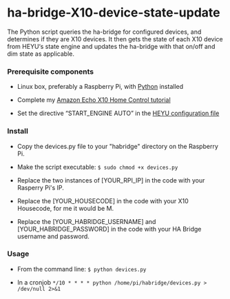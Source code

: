 # ha-bridge-X10-device-state-update
The Python script queries the ha-bridge for configured devices, and determines if they are X10 devices. It then gets the state of each X10 device from HEYU‘s state engine and updates the ha-bridge with that on/off and dim state as applicable.

<h3>Prerequisite components</h3>

* Linux box, preferably a Raspberry Pi, with <a href="https://www.python.org/">Python</a> installed

* Complete my <a href="http://coreyswrite.com/tips-tricks/amazon-echo-x10-home-control-updated/">Amazon Echo X10 Home Control tutorial</a>

* Set the directive “START_ENGINE AUTO” in the <a href="https://github.com/audiofreak9/HEYU-config-file-example/blob/master/x10config#L241">HEYU configuration file</a>

<h3>Install</h3>

* Copy the devices.py file to your "habridge" directory on the Raspberry Pi.

* Make the script executable: `$ sudo chmod +x devices.py`

* Replace the two instances of [YOUR_RPI_IP] in the code with your Rasperry Pi's IP.

* Replace the [YOUR_HOUSECODE] in the code with your X10 Housecode, for me it would be M.

* Replace the [YOUR_HABRIDGE_USERNAME] and [YOUR_HABRIDGE_PASSWORD] in the code with your HA Bridge username and password.

<h3>Usage</h3>

* From the command line: `$ python devices.py`

* In a cronjob `*/10 * * * * python /home/pi/habridge/devices.py > /dev/null 2>&1`
